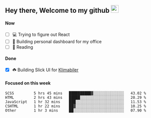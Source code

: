 ## Hey there, Welcome to my github <img src="https://media.giphy.com/media/hvRJCLFzcasrR4ia7z/giphy.gif" width="25px">

#### Now
- [ ] 💻 Trying to figure out React
- [ ] 🚀 Building personal dashboard for my office
- [ ] 📕 Reading

#### Done
- [x] ☘️ Building Slick UI for [Klimabiler](https://klimabiler.dk)
 
 #### Focused on this week
<!--START_SECTION:waka-->

```text
SCSS         5 hrs 45 mins   ██████████▓░░░░░░░░░░░░░░   43.02 %
HTML         2 hrs 43 mins   █████░░░░░░░░░░░░░░░░░░░░   20.29 %
JavaScript   1 hr 32 mins    ███░░░░░░░░░░░░░░░░░░░░░░   11.53 %
CSHTML       1 hr 22 mins    ██▓░░░░░░░░░░░░░░░░░░░░░░   10.25 %
Other        1 hr 3 mins     ██░░░░░░░░░░░░░░░░░░░░░░░   07.90 %
```

<!--END_SECTION:waka-->

